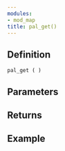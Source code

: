 ```yaml
---
modules:
- mod_map
title: pal_get()
---
```


## Definition

    pal_get ( )

## Parameters

## Returns

## Example

```
```
